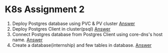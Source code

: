 # K8s Assignment 2

1. Deploy Postgres database using PVC & PV cluster [Answer](1)
2. Deploy Postgres Client in cluster(psql) [Answer](2,%203)
3. Connect Postgres database from Postgres Client using core-dns's host name. [Answer](2,%203)
4. Create a database(internship) and few tables in database. [Answer](4)
